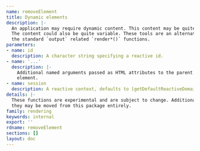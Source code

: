 ```yaml
---
name: removeElement
title: Dynamic elements
description: |-
  An application may require dynamic content. This content may be quite simple.
  The content could also be quite variable. These tools are an alternative to
  the standard `output` related `render*()` functions.
parameters:
- name: id
  description: A character string specifying a reactive id.
- name: '...'
  description: |-
    Additional named arguments passed as HTML attributes to the parent
    element.
- name: session
  description: A reactive context, defaults to [getDefaultReactiveDomain()](getdefaultreactivedomain.html).
details: |-
  These functions are experimental and are subject to change. Additionally,
  they may be moved from this package entirely.
family: rendering
keywords: internal
export: ''
rdname: removeElement
sections: []
layout: doc
---
```

